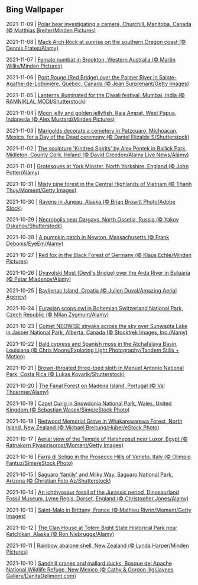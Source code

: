 ## Bing Wallpaper
2021-11-09 | [Polar bear investigating a camera, Churchill, Manitoba, Canada (© Matthias Breiter/Minden Pictures)](./wallpaper/2021-11-09.jpg) 

2021-11-08 | [Mack Arch Rock at sunrise on the southern Oregon coast (© Dennis Frates/Alamy)](./wallpaper/2021-11-08.jpg) 

2021-11-07 | [Female numbat in Brookton, Western Australia (© Martin Willis/Minden Pictures)](./wallpaper/2021-11-07.jpg) 

2021-11-06 | [Pont Rouge (Red Bridge) over the Palmer River in Sainte-Agathe-de-Lotbinière, Quebec, Canada (© Jean Surprenant/Getty Images)](./wallpaper/2021-11-06.jpg) 

2021-11-05 | [Lanterns illuminated for the Diwali festival, Mumbai, India (© RAMNIKLAL MODI/Shutterstock)](./wallpaper/2021-11-05.jpg) 

2021-11-04 | [Moon jelly and golden jellyfish, Raja Ampat, West Papua, Indonesia (© Alex Mustard/Minden Pictures)](./wallpaper/2021-11-04.jpg) 

2021-11-03 | [Marigolds decorate a cemetery in Patzcuaro, Michoacan, Mexico, for a Day of the Dead ceremony (© Daniel Elizalde S/Shutterstock)](./wallpaper/2021-11-03.jpg) 

2021-11-02 | [The sculpture 'Kindred Spirits' by Alex Pentek in Bailick Park, Midleton, County Cork, Ireland (© David Creedon/Alamy Live News/Alamy)](./wallpaper/2021-11-02.jpg) 

2021-11-01 | [Grotesques at York Minster, North Yorkshire, England (© John Potter/Alamy)](./wallpaper/2021-11-01.jpg) 

2021-10-31 | [Misty pine forest in the Central Highlands of Vietnam (© Thanh Thuy/Moment/Getty Images)](./wallpaper/2021-10-31.jpg) 

2021-10-30 | [Ravens in Juneau, Alaska (© Brian Browitt Photo/Adobe Stock)](./wallpaper/2021-10-30.jpg) 

2021-10-29 | [Necropolis near Dargavs, North Ossetia, Russia (© Yakov Oskanov/Shutterstock)](./wallpaper/2021-10-29.jpg) 

2021-10-28 | [A pumpkin patch in Newton, Massachusetts (© Frank Debonis/EyeEm/Alamy)](./wallpaper/2021-10-28.jpg) 

2021-10-27 | [Red fox in the Black Forest of Germany (© Klaus Echle/Minden Pictures)](./wallpaper/2021-10-27.jpg) 

2021-10-26 | [Dyavolski Most (Devil's Bridge) over the Arda River in Bulgaria (© Petar Mladenov/Alamy)](./wallpaper/2021-10-26.jpg) 

2021-10-25 | [Bavljenac Island, Croatia (© Julien Duval/Amazing Aerial Agency)](./wallpaper/2021-10-25.jpg) 

2021-10-24 | [Eurasian scops owl in Bohemian Switzerland National Park, Czech Republic (© Milan Zygmunt/Alamy)](./wallpaper/2021-10-24.jpg) 

2021-10-23 | [Comet NEOWISE streaks across the sky over Sunwapta Lake in Jasper National Park, Alberta, Canada (© Stocktrek Images, Inc./Alamy)](./wallpaper/2021-10-23.jpg) 

2021-10-22 | [Bald cypress and Spanish moss in the Atchafalaya Basin, Louisiana (© Chris Moore/Exploring Light Photography/Tandem Stills + Motion)](./wallpaper/2021-10-22.jpg) 

2021-10-21 | [Brown-throated three-toed sloth in Manuel Antonio National Park, Costa Rica (© Lukas Kovarik/Shutterstock)](./wallpaper/2021-10-21.jpg) 

2021-10-20 | [The Fanal Forest on Madeira Island, Portugal (© Val Thoermer/Alamy)](./wallpaper/2021-10-20.jpg) 

2021-10-19 | [Capel Curig in Snowdonia National Park, Wales, United Kingdom (© Sebastian Wasek/Sime/eStock Photo)](./wallpaper/2021-10-19.jpg) 

2021-10-18 | [Redwood Memorial Grove in Whakarewarewa Forest, North Island, New Zealand (© Michael Breitung/Huber/eStock Photo)](./wallpaper/2021-10-18.jpg) 

2021-10-17 | [Aerial view of the Temple of Hatshepsut near Luxor, Egypt (© Ratnakorn Piyasirisorost/Moment/Getty Images)](./wallpaper/2021-10-17.jpg) 

2021-10-16 | [Farra di Soligo in the Prosecco Hills of Veneto, Italy (© Olimpio Fantuz/Sime/eStock Photo)](./wallpaper/2021-10-16.jpg) 

2021-10-15 | [Saguaro 'family' and Milky Way, Saguaro National Park, Arizona (© Christian Foto Az/Shutterstock)](./wallpaper/2021-10-15.jpg) 

2021-10-14 | [An ichthyosaur fossil of the Jurassic period, Dinosaurland Fossil Museum, Lyme Regis, Dorset, England (© Christopher Jones/Alamy)](./wallpaper/2021-10-14.jpg) 

2021-10-13 | [Saint-Malo in Brittany, France (© Mathieu Rivrin/Moment/Getty Images)](./wallpaper/2021-10-13.jpg) 

2021-10-12 | [The Clan House at Totem Bight State Historical Park near Ketchikan, Alaska (© Ron Niebrugge/Alamy)](./wallpaper/2021-10-12.jpg) 

2021-10-11 | [Rainbow abalone shell, New Zealand (© Lynda Harper/Minden Pictures)](./wallpaper/2021-10-11.jpg) 

2021-10-10 | [Sandhill cranes and mallard ducks, Bosque del Apache National Wildlife Refuge, New Mexico (© Cathy & Gordon Illg/Jaynes Gallery/DanitaDelimont.com)](./wallpaper/2021-10-10.jpg) 

